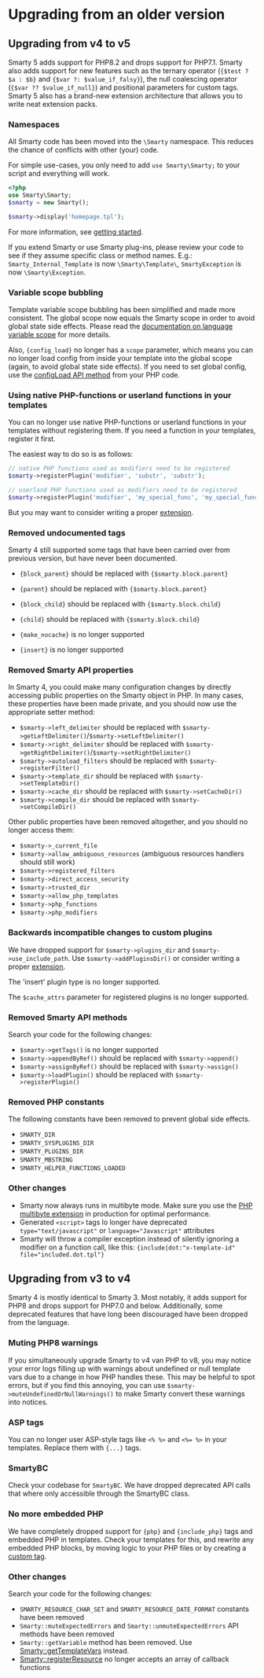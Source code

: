 # Upgrading from an older version

## Upgrading from v4 to v5

Smarty 5 adds support for PHP8.2 and drops support for PHP7.1. Smarty also adds support for new features
such as the ternary operator (`{$test ? $a : $b}` and `{$var ?: $value_if_falsy}`), the null coalescing operator (`{$var ?? $value_if_null}`) 
and positional parameters for custom tags.
Smarty 5 also has a brand-new extension architecture that allows you to write neat extension packs.

### Namespaces
All Smarty code has been moved into the `\Smarty` namespace. This reduces
the chance of conflicts with other (your) code.

For simple use-cases, you only need to add `use Smarty\Smarty;` to your script and everything will work. 

```php
<?php
use Smarty\Smarty;
$smarty = new Smarty();

$smarty->display('homepage.tpl');
```
For more information, see [getting started](getting-started.md).

If you extend Smarty or use Smarty plug-ins, please review your code to see if they assume specific class or method names.
E.g.: `Smarty_Internal_Template` is now `\Smarty\Template\`, `SmartyException` is now `\Smarty\Exception`.

### Variable scope bubbling
Template variable scope bubbling has been simplified and made more consistent. The global scope now equals the Smarty 
scope in order to avoid global state side effects. Please read the [documentation on language variable scope](designers/language-variables/language-variable-scopes.md)
for more details.

Also, `{config_load}` no longer has a `scope` parameter, which means you can no longer load config
from inside your template into the global scope (again, to avoid global state side effects). If you 
need to set global config, use the [configLoad API method](api/variables/config-files.md) from your PHP code.

### Using native PHP-functions or userland functions in your templates
You can no longer use native PHP-functions or userland functions in your templates without registering them. 
If you need a function in your templates, register it first.

The easiest way to do so is as follows:
```php
// native PHP functions used as modifiers need to be registered
$smarty->registerPlugin('modifier', 'substr', 'substr');

// userland PHP functions used as modifiers need to be registered
$smarty->registerPlugin('modifier', 'my_special_func', 'my_special_func');
```

But you may want to consider writing a proper [extension](api/extending/extensions.md).

### Removed undocumented tags

Smarty 4 still supported some tags that have been carried over from previous version, but have never been documented.

- `{block_parent}` should be replaced with `{$smarty.block.parent}`
- `{parent}` should be replaced with `{$smarty.block.parent}`
- `{block_child}` should be replaced with `{$smarty.block.child}`
- `{child}` should be replaced with `{$smarty.block.child}`

- `{make_nocache}` is no longer supported
- `{insert}` is no longer supported

### Removed Smarty API properties

In Smarty 4, you could make many configuration changes by directly accessing public properties on the Smarty object in PHP.
In many cases, these properties have been made private, and you should now use the appropriate setter method:

- `$smarty->left_delimiter` should be replaced with `$smarty->getLeftDelimiter()`/`$smarty->setLeftDelimiter()`
- `$smarty->right_delimiter` should be replaced with `$smarty->getRightDelimiter()`/`$smarty->setRightDelimiter()`
- `$smarty->autoload_filters` should be replaced with `$smarty->registerFilter()`
- `$smarty->template_dir` should be replaced with `$smarty->setTemplateDir()`
- `$smarty->cache_dir` should be replaced with `$smarty->setCacheDir()`
- `$smarty->compile_dir` should be replaced with `$smarty->setCompileDir()`

Other public properties have been removed altogether, and you should no longer access them:

- `$smarty->_current_file`
- `$smarty->allow_ambiguous_resources` (ambiguous resources handlers should still work)
- `$smarty->registered_filters`
- `$smarty->direct_access_security`
- `$smarty->trusted_dir`
- `$smarty->allow_php_templates`
- `$smarty->php_functions`
- `$smarty->php_modifiers`

### Backwards incompatible changes to custom plugins

We have dropped support for `$smarty->plugins_dir` and `$smarty->use_include_path`.
Use `$smarty->addPluginsDir()` or consider writing a proper [extension](api/extending/extensions.md).

The 'insert' plugin type is no longer supported.

The `$cache_attrs` parameter for registered plugins is no longer supported.

### Removed Smarty API methods

Search your code for the following changes:

- `$smarty->getTags()` is no longer supported
- `$smarty->appendByRef()` should be replaced with `$smarty->append()`
- `$smarty->assignByRef()` should be replaced with `$smarty->assign()`
- `$smarty->loadPlugin()` should be replaced with `$smarty->registerPlugin()`

### Removed PHP constants

The following constants have been removed to prevent global side effects.

- `SMARTY_DIR`
- `SMARTY_SYSPLUGINS_DIR`
- `SMARTY_PLUGINS_DIR`
- `SMARTY_MBSTRING`
- `SMARTY_HELPER_FUNCTIONS_LOADED`

### Other changes

- Smarty now always runs in multibyte mode. Make sure you use the [PHP multibyte extension](https://www.php.net/manual/en/book.mbstring.php) in production for optimal performance.
- Generated `<script>` tags lo longer have deprecated `type="text/javascript"` or `language="Javascript"` attributes
- Smarty will throw a compiler exception instead of silently ignoring a modifier on a function call, like this: `{include|dot:"x-template-id" file="included.dot.tpl"}`

## Upgrading from v3 to v4

Smarty 4 is mostly identical to Smarty 3. Most notably, it adds support for PHP8 and drops support for PHP7.0 and below.
Additionally, some deprecated features that have long been discouraged have been dropped from the language.

### Muting PHP8 warnings
If you simultaneously upgrade Smarty to v4 van PHP to v8, you may notice your error logs filling up with warnings about undefined or null template vars 
due to a change in how PHP handles these. This may be helpful to spot errors, but if you find this annoying, you can use
`$smarty->muteUndefinedOrNullWarnings()` to make Smarty convert these warnings into notices.

### ASP tags
You can no longer user ASP-style tags like `<% %>` and `<%= %>` in your templates.
Replace them with `{...}` tags.

### SmartyBC
Check your codebase for `SmartyBC`.
We have dropped deprecated API calls that where only accessible through the SmartyBC class.

### No more embedded PHP
We have completely dropped support for `{php}` and `{include_php}` tags and embedded PHP in templates.
Check your templates for this, and rewrite any embedded PHP blocks, by moving logic to your PHP files or by
creating a [custom tag](./api/extending/tags.md). 

### Other changes

Search your code for the following changes: 

- `SMARTY_RESOURCE_CHAR_SET` and `SMARTY_RESOURCE_DATE_FORMAT` constants have been removed
- `Smarty::muteExpectedErrors` and `Smarty::unmuteExpectedErrors` API methods have been removed
- `Smarty::getVariable` method has been removed. Use [Smarty::getTemplateVars](designers/language-builtin-functions/language-function-assign.md) instead.
- [Smarty::registerResource](api/resources.md) no longer accepts an array of callback functions





